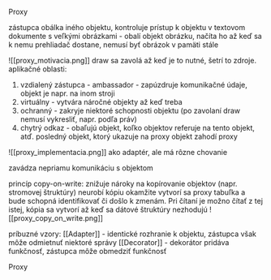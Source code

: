 Proxy

zástupca
obálka iného objektu, kontroluje prístup k objektu
v textovom dokumente s veľkými obrázkami - obalí objekt obrázku, načíta ho až keď sa k nemu prehliadač dostane, nemusí byť obrázok v pamäti stále

![[proxy_motivacia.png]]
draw sa zavolá až keď je to nutné, šetrí to zdroje.
aplikačné oblasti:
1) vzdialený zástupca - ambassador - zapúzdruje komunikačné údaje, objekt je napr. na inom stroji
2) virtuálny - vytvára náročné objekty až keď treba
3) ochranný - zakryje niektoré schopnosti objektu (po zavolaní draw nemusí vykresliť, napr. podľa práv)
4) chytrý odkaz - obaľujú objekt, koľko objektov referuje na tento objekt, atď. posledný objekt, ktorý ukazuje na proxy objekt zahodí proxy

![[proxy_implementacia.png]]
ako adaptér, ale má rôzne chovanie

zavádza nepriamu komunikáciu s objektom

princíp copy-on-write:
	znižuje nároky na kopírovanie objektov (napr. stromovej štruktúry)
	neurobí kópiu okamžite
	vytvorí sa proxy tabuľka a bude schopná identifikovať či došlo k zmenám. Pri čítaní je možno čítať z tej istej, kópia sa vytvorí až keď sa dátové štruktúry nezhodujú
![[proxy_copy_on_write.png]]

príbuzné vzory:
[[Adapter]] - identické rozhranie k objektu, zástupca však môže odmietnuť niektoré správy
[[Decorator]] - dekorátor pridáva funkčnosť, zástupca môže obmedziť funkčnosť

Proxy
